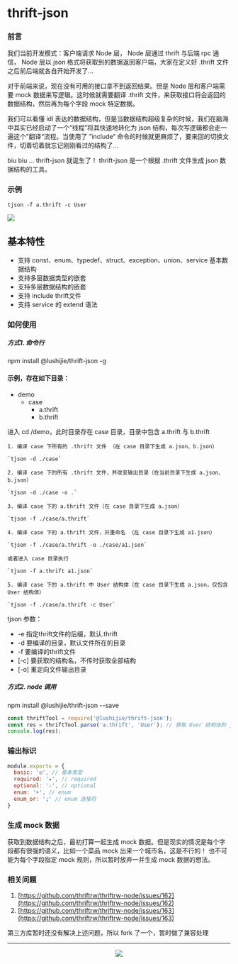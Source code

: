 # thrift-json

### 前言

我们当前开发模式：客户端请求 Node 层， Node 层通过 thrift 与后端 rpc 通信， Node 层以 json 格式将获取到的数据返回客户端，大家在定义好 .thrift 文件之后前后端就各自开始开发了...

对于前端来说，现在没有可用的接口拿不到返回结果。但是 Node 层和客户端需要 mock 数据来写逻辑。这时候就需要翻译 .thrift 文件，来获取接口将会返回的数据结构，然后再为每个字段 mock 特定数据。

我们可以看懂 idl 表达的数据结构，但是当数据结构超级复杂的时候，我们在脑海中其实已经启动了一个“线程”将其快速地转化为 json 结构，每次写逻辑都会走一遍这个”翻译“流程。当使用了 ”include“ 命令的时候就更麻烦了，要来回的切换文件，切着切着就忘记刚刚看过的结构了...

biu biu ... thrift-json 就诞生了！ thrift-json 是一个根据 .thrift 文件生成 json 数据结构的工具。

### 示例

`tjson -f a.thrift -c User`
<p>
  <img src="https://p0.meituan.net/travelcube/5612b6fc9ff31003fadddf47a161776f158521.png">
</p>

## 基本特性
  * 支持 const、enum、typedef、struct、exception、union、service 基本数据结构
  * 支持多层数据类型的嵌套
  * 支持多层数据结构的嵌套
  * 支持 include thrift文件
  * 支持 service 的 extend 语法

### 如何使用
#####  方式1. 命令行
npm install @lushijie/thrift-json -g


#### 示例，存在如下目录：
* demo
  * case
    * a.thrift 
    * b.thrift


进入 cd /demo，此时目录存在 case 目录，目录中包含 a.thrift 与 b.thrift

```
1. 编译 case 下所有的 .thrift 文件 （在 case 目录下生成 a.json、b.json）

`tjson -d ./case`

2. 编译 case 下的所有 .thrift 文件，并改变输出目录（在当前目录下生成 a.json、b.json）

`tjson -d ./case -o .`

3. 编译 case 下的 a.thrift 文件（在 case 目录下生成 a.json）

`tjson -f ./case/a.thrift`

4. 编译 case 下的 a.thrift 文件，并重命名 （在 case 目录下生成 a1.json）

`tjson -f ./case/a.thrift -o ./case/a1.json`

或者进入 case 目录执行

`tjson -f a.thrift a1.json`

5. 编译 case 下的 a.thrift 中 User 结构体（在 case 目录下生成 a.json，仅包含 User 结构体）

`tjson -f ./case/a.thrift -c User`
```

tjson 参数：
* -e 指定thrift文件的后缀，默认.thrift
* -d 要编译的目录，默认文件所在的目录
* -f 要编译的thrift文件
* [-c] 要获取的结构名，不传时获取全部结构
* [-o] 重定向文件输出目录

##### 方式2. node 调用
npm install @lushijie/thrift-json --save

```js
const thriftTool = require('@lushijie/thrift-json');
const res = thriftTool.parse('a.thrift', 'User'); // 获取 User 结构体的 json 结构， 如果不传值返回整个文件的 json 结构
console.log(res);
```

### 输出标识

```js
module.exports = {
  basic: '◎', // 基本类型
  required: '★', // required
  optional: '☆', // optional
  enum: '➤', // enum
  enum_or: '⍮' // enum 连接符
}
```

### 生成 mock 数据

获取到数据结构之后，最初打算一起生成 mock 数据。但是现实的情况是每个字段都有很强的语义，比如一个菜品 mock 出来一个城市名，这是不行的！
也不可能为每个字段指定 mock 规则，所以暂时放弃一并生成 mock 数据的想法。

### 相关问题
1. [https://github.com/thriftrw/thriftrw-node/issues/162](https://github.com/thriftrw/thriftrw-node/issues/162)
2. [https://github.com/thriftrw/thriftrw-node/issues/163](https://github.com/thriftrw/thriftrw-node/issues/163)

第三方库暂时还没有解决上述问题，所以 fork 了一个，暂时做了兼容处理

---
<p align="center">
  <img src="https://p0.meituan.net/travelcube/d4f2c3a22d50957b2d4a6c20fa728d0663733.gif">
</p>
